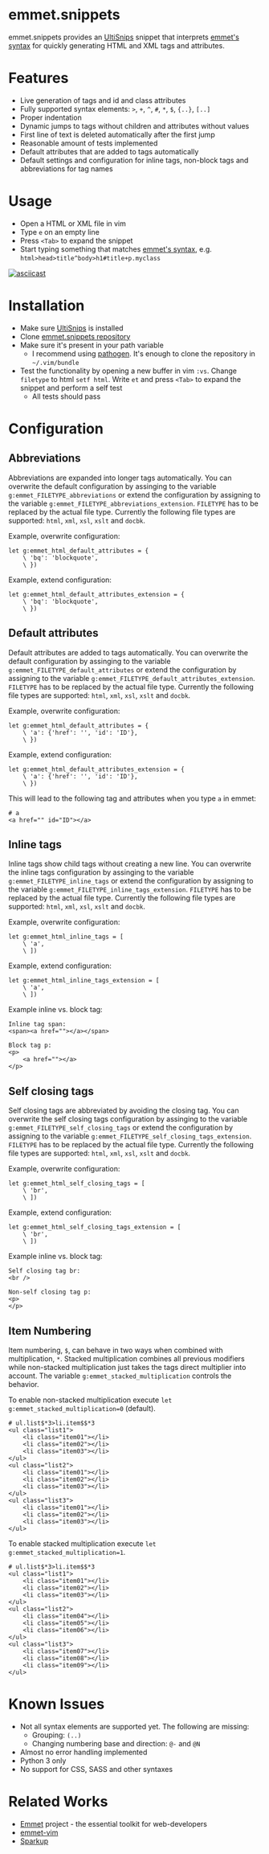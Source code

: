# emmet.snippets

emmet.snippets provides an [UltiSnips](https://github.com/SirVer/ultisnips)
snippet that interprets [emmet's syntax](http://docs.emmet.io/abbreviations/syntax/)
for quickly generating HTML and XML tags and attributes.

# Features

* Live generation of tags and id and class attributes
* Fully supported syntax elements: `>`, `+`, `^`, `#`, `*`, `$`, `{..}`, `[..]`
* Proper indentation
* Dynamic jumps to tags without children and attributes without values
* First line of text is deleted automatically after the first jump
* Reasonable amount of tests implemented
* Default attributes that are added to tags automatically
* Default settings and configuration for inline tags, non-block tags and
  abbreviations for tag names

# Usage

* Open a HTML or XML file in vim
* Type `e` on an empty line
* Press `<Tab>` to expand the snippet
* Start typing something that matches [emmet's
  syntax](http://docs.emmet.io/abbreviations/syntax/), e.g.
  `html>head>title^body>h1#title+p.myclass`

[![asciicast](https://asciinema.org/a/81977.png)](https://asciinema.org/a/81977)

# Installation

* Make sure [UltiSnips](https://github.com/SirVer/ultisnips) is installed
* Clone [emmet.snippets repository](https://github.com/jceb/emmet.snippets)
* Make sure it's present in your path variable
  * I recommend using [pathogen](https://github.com/tpope/vim-pathogen).  It's
    enough to clone the repository in `~/.vim/bundle`
* Test the functionality by opening a new buffer in vim `:vs`.  Change
  `filetype` to html `setf html`.  Write `et` and press `<Tab>` to expand the
  snippet and perform a self test
  * All tests should pass

# Configuration

## Abbreviations

Abbreviations are expanded into longer tags automatically.  You can overwrite the
default configuration by assinging to the variable
`g:emmet_FILETYPE_abbreviations` or extend the configuration by assigning
to the variable `g:emmet_FILETYPE_abbreviations_extension`.  `FILETYPE` has
to be replaced by the actual file type.  Currently the following file types are
supported: `html`, `xml`, `xsl`, `xslt` and `docbk`.

Example, overwrite configuration:
```
let g:emmet_html_default_attributes = {
	\ 'bq': 'blockquote',
	\ })
```

Example, extend configuration:
```
let g:emmet_html_default_attributes_extension = {
	\ 'bq': 'blockquote',
	\ })
```

## Default attributes

Default attributes are added to tags automatically.  You can overwrite the
default configuration by assinging to the variable
`g:emmet_FILETYPE_default_attributes` or extend the configuration by assigning
to the variable `g:emmet_FILETYPE_default_attributes_extension`.  `FILETYPE` has
to be replaced by the actual file type.  Currently the following file types are
supported: `html`, `xml`, `xsl`, `xslt` and `docbk`.

Example, overwrite configuration:
```
let g:emmet_html_default_attributes = {
	\ 'a': {'href': '', 'id': 'ID'},
	\ })
```

Example, extend configuration:
```
let g:emmet_html_default_attributes_extension = {
	\ 'a': {'href': '', 'id': 'ID'},
	\ })
```

This will lead to the following tag and attributes when you type `a` in emmet:
```
# a
<a href="" id="ID"></a>
```

## Inline tags

Inline tags show child tags without creating a new line.  You can overwrite the
inline tags configuration by assinging to the variable
`g:emmet_FILETYPE_inline_tags` or extend the configuration by assigning to the
variable `g:emmet_FILETYPE_inline_tags_extension`.  `FILETYPE` has to be
replaced by the actual file type.  Currently the following file types are
supported: `html`, `xml`, `xsl`, `xslt` and `docbk`.

Example, overwrite configuration:
```
let g:emmet_html_inline_tags = [
	\ 'a',
	\ ])
```

Example, extend configuration:
```
let g:emmet_html_inline_tags_extension = [
	\ 'a',
	\ ])
```

Example inline vs. block tag:
```
Inline tag span:
<span><a href=""></a></span>

Block tag p:
<p>
    <a href=""></a>
</p>
```

## Self closing tags

Self closing tags are abbreviated by avoiding the closing tag.  You can
overwrite the self closing tags configuration by assinging to the variable
`g:emmet_FILETYPE_self_closing_tags` or extend the configuration by assigning to
the variable `g:emmet_FILETYPE_self_closing_tags_extension`.  `FILETYPE` has to
be replaced by the actual file type.  Currently the following file types are
supported: `html`, `xml`, `xsl`, `xslt` and `docbk`.

Example, overwrite configuration:
```
let g:emmet_html_self_closing_tags = [
	\ 'br',
	\ ])
```

Example, extend configuration:
```
let g:emmet_html_self_closing_tags_extension = [
	\ 'br',
	\ ])
```

Example inline vs. block tag:
```
Self closing tag br:
<br />

Non-self closing tag p:
<p>
</p>
```

## Item Numbering

Item numbering, `$`, can behave in two ways when combined with multiplication,
`*`.  Stacked multiplication combines all previous modifiers while non-stacked
multiplication just takes the tags direct multiplier into account.  The variable
`g:emmet_stacked_multiplication` controls the behavior.

To enable non-stacked multiplication execute `let
g:emmet_stacked_multiplication=0` (default).
```
# ul.list$*3>li.item$$*3
<ul class="list1">
    <li class="item01"></li>
    <li class="item02"></li>
    <li class="item03"></li>
</ul>
<ul class="list2">
    <li class="item01"></li>
    <li class="item02"></li>
    <li class="item03"></li>
</ul>
<ul class="list3">
    <li class="item01"></li>
    <li class="item02"></li>
    <li class="item03"></li>
</ul>
```

To enable stacked multiplication execute `let g:emmet_stacked_multiplication=1`.
```
# ul.list$*3>li.item$$*3
<ul class="list1">
    <li class="item01"></li>
    <li class="item02"></li>
    <li class="item03"></li>
</ul>
<ul class="list2">
    <li class="item04"></li>
    <li class="item05"></li>
    <li class="item06"></li>
</ul>
<ul class="list3">
    <li class="item07"></li>
    <li class="item08"></li>
    <li class="item09"></li>
</ul>
```

# Known Issues

* Not all syntax elements are supported yet.  The following are missing:
  * Grouping: `(..)`
  * Changing numbering base and direction: `@-` and `@N`
* Almost no error handling implemented
* Python 3 only
* No support for CSS, SASS and other syntaxes

# Related Works

* [Emmet](http://emmet.io/) project - the essential toolkit for web-developers
* [emmet-vim](https://github.com/mattn/emmet-vim)
* [Sparkup](https://github.com/rstacruz/sparkup)
